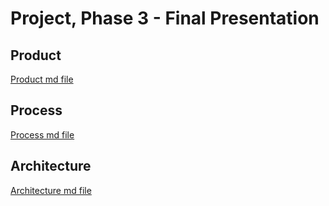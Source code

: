 ﻿# Project, Phase 3 - Final Presentation
## Product
[Product md file](Phase3/Product.md)
## Process
[Process md file](Phase3/Process.md)
## Architecture
[Architecture md file](Phase3/Architecture.md)
#

